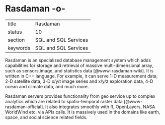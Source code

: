 # Rasdaman -o-


|          |                      |
| -------- | -------------------- |
| title    | Rasdaman             | 
| status   | 10                   |
| section  | SQL and SQL Services |
| keywords | SQL and SQL Services |



Rasdaman is an specialized database management system which adds
capabilities for storage and retrieval of massive multi-dimensional
array, such as sensors,image, and statistics data
[@www-rasdaman-wiki]. It is written in C++ language. For
example, it can serve 1-D measurement data, 2-D satellite data, 3-D
x/y/t image series and x/y/z exploration data, 4-D ocean and climate
data, and much more.

Rasdaman servers provides functionality from geo service up to complex
analytics which are related to spatio-temporal raster
data [@www-rasdaman-official].  It also integrates smoothly with
R, OpenLayers, NASA WorldWind etc. via APIs calls. It is massively
used in the domains like earth, space, and social science related
fields.


     

